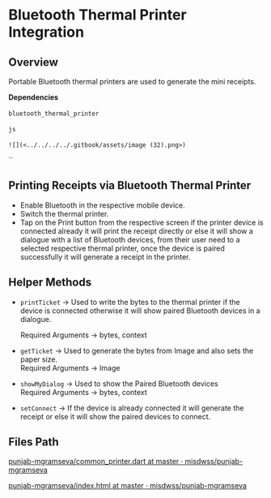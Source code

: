 # Bluetooth Thermal Printer Integration

## Overview

Portable Bluetooth thermal printers are used to generate the mini receipts.

**Dependencies**&#x20;

`bluetooth_thermal_printer`

`js`

``![](<../../../../.gitbook/assets/image (32).png>)``

``

## Printing Receipts via Bluetooth Thermal Printer  <a href="#printing-receipts-via-bluetooth-thermal-printer" id="printing-receipts-via-bluetooth-thermal-printer"></a>

* Enable Bluetooth in the respective mobile device.
* Switch the thermal printer.
* Tap on the Print button from the respective screen if the printer device is connected already it will print the receipt directly or else it will show a dialogue with a list of Bluetooth devices, from their user need to a selected respective thermal printer, once the device is paired successfully it will generate a receipt in the printer.

## Helper Methods <a href="#helper-methods" id="helper-methods"></a>

*   `printTicket` → Used to write the bytes to the thermal printer if the device is connected otherwise it will show paired Bluetooth devices in a dialogue.

    Required Arguments → bytes, context
* `getTicket` → Used to generate the bytes from Image and also sets the paper size.\
  Required Arguments → Image
* `showMyDialog` → Used to show the Paired Bluetooth devices\
  Required Arguments → bytes, context
* `setConnect` → If the device is already connected it will generate the receipt or else it will show the paired devices to connect.

## **Files Path**

[<img src="https://github.com/fluidicon.png" alt="" data-size="line">punjab-mgramseva/common\_printer.dart at master · misdwss/punjab-mgramseva](https://github.com/misdwss/punjab-mgramseva/blob/master/frontend/mgramseva/lib/utils/common\_printer.dart)

[<img src="https://github.com/fluidicon.png" alt="" data-size="line">punjab-mgramseva/index.html at master · misdwss/punjab-mgramseva](https://github.com/misdwss/punjab-mgramseva/blob/master/frontend/mgramseva/web/index.html)

